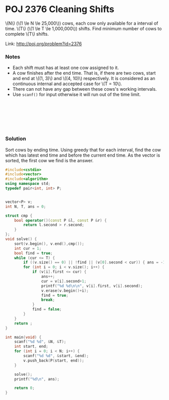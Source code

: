 # POJ 2376 Cleaning Shifts


\\(N\\) (\\(1 \le N \le 25,000\\)) cows, each cow only available for a interval of time.
\\(T\\) (\\(1 \le T \le 1,000,000\\)) shifts.
Find minimum number of cows to complete \\(T\\) shifts.

Link: http://poj.org/problem?id=2376


### Notes
- Each shift must has at least one cow assigned to it.
- A cow finishes after the end time. That is, if there are two cows, start and end at \\((1, 3)\\) and \\((4, 10)\\) respectively. It is considered as an continuous internal and accepted case for \\(T = 10\\).
- There can not have any gap between these cows's working intervals.
- Use `scanf()` for input otherwise it will run out of the time limit.

<br>
<br>
<br>
<br>
<br>

### Solution
Sort cows by ending time. Using greedy that for each interval, find the cow which has latest end time and before the current end time. As the vector is sorted, the first cow we find is the answer.


```cpp
#include<cstdio>
#include<vector>
#include<algorithm>
using namespace std;
typedef pair<int, int> P;


vector<P> v;
int N, T, ans = 0;

struct cmp {
	bool operator()(const P &l, const P &r) {
		return l.second > r.second;
	}
};
void solve() {
	sort(v.begin(), v.end(),cmp());
	int cur = 1;
	bool find = true;
	while (cur <= T) {
		if ((v.size() == 0) || !find || (v[0].second < cur)) { ans = -1; return ; }
		for (int i = 0; i < v.size(); i++) {
			if (v[i].first <= cur) {
				ans++;
				cur = v[i].second+1;
				printf("%d %d\n\n", v[i].first, v[i].second);
				v.erase(v.begin()+i);
				find = true;
				break;
			}
			find = false;
		}
	}
	return ;
}

int main(void) {
	scanf("%d %d", &N, &T);
	int start, end;
	for (int i = 0; i < N; i++) {
		scanf("%d %d", &start, &end);
		v.push_back(P(start, end));
	}

	solve();
	printf("%d\n", ans);

	return 0;
}
```

